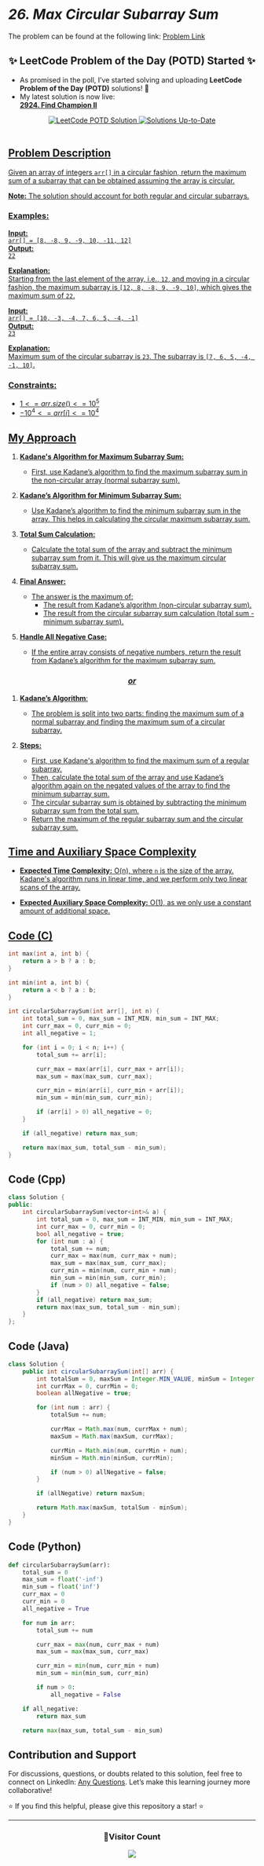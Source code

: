 # *26. Max Circular Subarray Sum*  
The problem can be found at the following link: [Problem Link](https://www.geeksforgeeks.org/problems/max-circular-subarray-sum-1587115620/1)

<div align="center">
  <h2>✨ LeetCode Problem of the Day (POTD) Started ✨</h2>
</div>

- As promised in the poll, I’ve started solving and uploading **LeetCode Problem of the Day (POTD)** solutions! 🎯  
- My latest solution is now live:  
  **[2924. Find Champion II](https://github.com/Hunterdii/Leetcode-POTD/blob/main/November%202024%20Leetcode%20Solution/2924.Find%20Champion%20II.md)**  

<div align="center">
  <a href="https://github.com/Hunterdii/Leetcode-POTD/blob/main/November%202024%20Leetcode%20Solution/2924.Find%20Champion%20II.md">
    <img src="https://img.shields.io/badge/LeetCode%20POTD-Solution%20Live-brightgreen?style=for-the-badge&logo=leetcode" alt="LeetCode POTD Solution" />
  </a>
    <a href="https://github.com/Hunterdii/Leetcode-POTD/blob/main/November%202024%20Leetcode%20Solution/2924.Find%20Champion%20II.md">
  <img src="https://img.shields.io/badge/Solutions-Up%20to%20Date-blue?style=for-the-badge" alt="Solutions Up-to-Date" />
</div>

<br/>

## Problem Description

Given an array of integers `arr[]` in a circular fashion, return the maximum sum of a subarray that can be obtained assuming the array is circular.

**Note:** The solution should account for both regular and circular subarrays.

### Examples:

**Input:**  
`arr[] = [8, -8, 9, -9, 10, -11, 12]`  
**Output:**  
`22`

**Explanation:**  
Starting from the last element of the array, i.e., `12`, and moving in a circular fashion, the maximum subarray is `[12, 8, -8, 9, -9, 10]`, which gives the maximum sum of `22`.

**Input:**  
`arr[] = [10, -3, -4, 7, 6, 5, -4, -1]`  
**Output:**  
`23`

**Explanation:**  
Maximum sum of the circular subarray is `23`. The subarray is `[7, 6, 5, -4, -1, 10]`.

### Constraints:
- $`1 <= arr.size() <= 10^5`$
- $`-10^4 <= arr[i] <= 10^4`$

## My Approach
1. **Kadane's Algorithm for Maximum Subarray Sum:**
   - First, use Kadane’s algorithm to find the maximum subarray sum in the non-circular array (normal subarray sum).
   
2. **Kadane’s Algorithm for Minimum Subarray Sum:**
   - Use Kadane’s algorithm to find the minimum subarray sum in the array. This helps in calculating the circular maximum subarray sum.
   
3. **Total Sum Calculation:**
   - Calculate the total sum of the array and subtract the minimum subarray sum from it. This will give us the maximum circular subarray sum.
   
4. **Final Answer:**
   - The answer is the maximum of:
     - The result from Kadane’s algorithm (non-circular subarray sum).
     - The result from the circular subarray sum calculation (total sum - minimum subarray sum).
   
5. **Handle All Negative Case:**
   - If the entire array consists of negative numbers, return the result from Kadane’s algorithm for the maximum subarray sum.
     
### <div align="center">_*or*_</div>

1. **Kadane’s Algorithm**:
   - The problem is split into two parts: finding the maximum sum of a normal subarray and finding the maximum sum of a circular subarray.
   
2. **Steps:**
   - First, use Kadane's algorithm to find the maximum sum of a regular subarray.
   - Then, calculate the total sum of the array and use Kadane’s algorithm again on the negated values of the array to find the minimum subarray sum.
   - The circular subarray sum is obtained by subtracting the minimum subarray sum from the total sum.
   - Return the maximum of the regular subarray sum and the circular subarray sum.
    
## Time and Auxiliary Space Complexity

- **Expected Time Complexity:** O(n), where `n` is the size of the array. Kadane's algorithm runs in linear time, and we perform only two linear scans of the array.
  
- **Expected Auxiliary Space Complexity:** O(1), as we only use a constant amount of additional space.

## Code (C)

```c
int max(int a, int b) {
    return a > b ? a : b;
}

int min(int a, int b) {
    return a < b ? a : b;
}

int circularSubarraySum(int arr[], int n) {
    int total_sum = 0, max_sum = INT_MIN, min_sum = INT_MAX;
    int curr_max = 0, curr_min = 0;
    int all_negative = 1;

    for (int i = 0; i < n; i++) {
        total_sum += arr[i];

        curr_max = max(arr[i], curr_max + arr[i]);
        max_sum = max(max_sum, curr_max);

        curr_min = min(arr[i], curr_min + arr[i]);
        min_sum = min(min_sum, curr_min);

        if (arr[i] > 0) all_negative = 0;
    }

    if (all_negative) return max_sum;

    return max(max_sum, total_sum - min_sum);
}
```

## Code (Cpp)

```cpp
class Solution {
public:
    int circularSubarraySum(vector<int>& a) {
        int total_sum = 0, max_sum = INT_MIN, min_sum = INT_MAX;
        int curr_max = 0, curr_min = 0;
        bool all_negative = true;
        for (int num : a) {
            total_sum += num;
            curr_max = max(num, curr_max + num);
            max_sum = max(max_sum, curr_max);
            curr_min = min(num, curr_min + num);
            min_sum = min(min_sum, curr_min);
            if (num > 0) all_negative = false;
        }
        if (all_negative) return max_sum;
        return max(max_sum, total_sum - min_sum);
    }
};
```

## Code (Java)

```java
class Solution {
    public int circularSubarraySum(int[] arr) {
        int totalSum = 0, maxSum = Integer.MIN_VALUE, minSum = Integer.MAX_VALUE;
        int currMax = 0, currMin = 0;
        boolean allNegative = true;

        for (int num : arr) {
            totalSum += num;

            currMax = Math.max(num, currMax + num);
            maxSum = Math.max(maxSum, currMax);

            currMin = Math.min(num, currMin + num);
            minSum = Math.min(minSum, currMin);

            if (num > 0) allNegative = false;
        }

        if (allNegative) return maxSum;

        return Math.max(maxSum, totalSum - minSum);
    }
}
```

## Code (Python)

```python
def circularSubarraySum(arr):
    total_sum = 0
    max_sum = float('-inf')
    min_sum = float('inf')
    curr_max = 0
    curr_min = 0
    all_negative = True

    for num in arr:
        total_sum += num

        curr_max = max(num, curr_max + num)
        max_sum = max(max_sum, curr_max)

        curr_min = min(num, curr_min + num)
        min_sum = min(min_sum, curr_min)

        if num > 0:
            all_negative = False

    if all_negative:
        return max_sum

    return max(max_sum, total_sum - min_sum)
```

## Contribution and Support

For discussions, questions, or doubts related to this solution, feel free to connect on LinkedIn: [Any Questions](https://www.linkedin.com/in/het-patel-8b110525a/). Let’s make this learning journey more collaborative!

⭐ If you find this helpful, please give this repository a star! ⭐

---

<div align="center">
  <h3><b>📍Visitor Count</b></h3>
</div>

<p align="center">
  <img src="https://profile-counter.glitch.me/Hunterdii/count.svg" />
</p>

